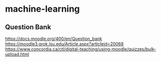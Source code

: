 # machine-learning

## Question Bank
https://docs.moodle.org/400/en/Question_bank
https://moodle3.grok.lsu.edu/Article.aspx?articleid=20068
https://www.concordia.ca/ctl/digital-teaching/using-moodle/quizzes/bulk-upload.html
